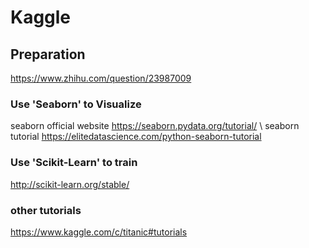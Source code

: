 # Kaggle

## Preparation

https://www.zhihu.com/question/23987009

### Use 'Seaborn' to Visualize
seaborn official website
https://seaborn.pydata.org/tutorial/
\\
seaborn tutorial
https://elitedatascience.com/python-seaborn-tutorial


### Use 'Scikit-Learn' to train
http://scikit-learn.org/stable/


### other tutorials
https://www.kaggle.com/c/titanic#tutorials
